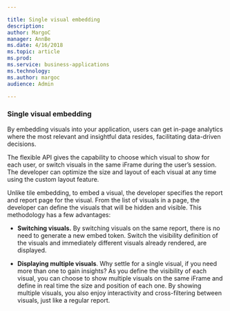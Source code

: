 ```yaml
---

title: Single visual embedding
description: 
author: MargoC
manager: AnnBe
ms.date: 4/16/2018
ms.topic: article
ms.prod: 
ms.service: business-applications
ms.technology: 
ms.author: margoc
audience: Admin

---
```

### Single visual embedding



By embedding visuals into your application, users can get in-page analytics
where the most relevant and insightful data resides, facilitating data-driven
decisions.

The flexible API gives the capability to choose which visual to show for each
user, or switch visuals in the same iFrame during the user’s session. The
developer can optimize the size and layout of each visual at any time using the
custom layout feature.

Unlike tile embedding, to embed a visual, the developer specifies the report and
report page for the visual. From the list of visuals in a page, the developer
can define the visuals that will be hidden and visible. This methodology has a
few advantages:

-   **Switching visuals.** By switching visuals on the same report, there is no
    need to generate a new embed token. Switch the visibility definition of the
    visuals and immediately different visuals already rendered, are displayed.

-   **Displaying multiple visuals**. Why settle for a single visual, if you need
    more than one to gain insights? As you define the visibility of each visual,
    you can choose to show multiple visuals on the same iFrame and define in
    real time the size and position of each one. By showing multiple visuals,
    you also enjoy interactivity and cross-filtering between visuals, just like
    a regular report.
